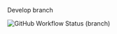 Develop branch

![GitHub Workflow Status (branch)](https://img.shields.io/github/actions/workflow/status/kester99/sem/main.yml?branch=develop)
